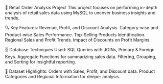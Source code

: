 🛒 Retail Order Analysis Project
This project focuses on performing in-depth analysis of retail sales data using MySQL to uncover business insights and trends.

🔍 Key Features:
Revenue, Profit, and Discount Analysis.
Category-wise and Product-wise Sales Performance.
Top-Selling Products Identification.
Regional Sales and Profit Trends.
Impact of Discounts on Profit Margins.

🗄️ Database Techniques Used:
SQL Queries with JOINs, Primary & Foreign Keys.
Aggregate Functions for summarizing sales data.
Filtering, Grouping, and Sorting for insightful reporting.

📁 Dataset Highlights:
Orders with Sales, Profit, and Discount data.
Product Categories and Regional Information for deeper analysis.
